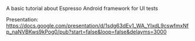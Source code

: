 A basic tutorial about Espresso Android framework for UI tests

Presentation:
https://docs.google.com/presentation/d/1sdg63dEv1_WA_YIxdL9cswfmxNfp_naNVBKws9kPog0/pub?start=false&loop=false&delayms=3000
